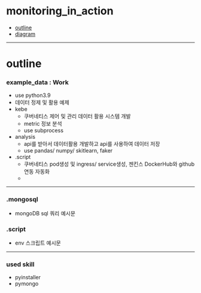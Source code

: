# monitoring_in_action
- [outline](#outline)
- [diagram](#diagram)

---
# outline

### example_data : Work
- use python3.9
- 데이터 정제 및 활용 예제
- kebe
  - 쿠버네티스 제어 및 관리 데이터 활용 시스템 개발
  - metric 정보 분석
  - use subprocess
- analysis
  - api를 받아서 데이터활용 개발하고 api를 사용하여 데이터 저장
  - use pandas/ numpy/ skitlearn, faker
- .script
  - 쿠버네티스 pod생성 및 ingress/ service생성, 젠킨스 DockerHub와 github연동 자동화
  - 


---
### .mongosql
- mongoDB sql 쿼리 예시문

### .script
- env 스크립트 예시문

---

### used skill
- pyinstaller 
- pymongo